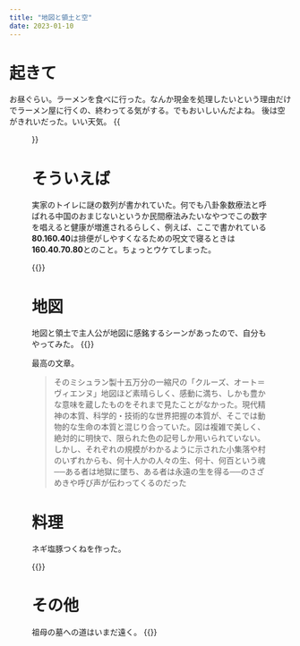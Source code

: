 ```yaml
---
title: "地図と領土と空"
date: 2023-01-10
---
```



# 起きて
お昼ぐらい。ラーメンを食べに行った。なんか現金を処理したいという理由だけでラーメン屋に行くの、終わってる気がする。でもおいしいんだよね。
後は空がきれいだった。いい天気。
{{<figure src="/media/2023-01-10-sky.jpg" alt="sky">}}

# そういえば
実家のトイレに謎の数列が書かれていた。何でも八卦象数療法と呼ばれる中国のおまじないというか民間療法みたいなやつでこの数字を唱えると健康が増進されるらしく、例えば、ここで書かれている **80.160.40**は排便がしやすくなるための呪文で寝るときは **160.40.70.80**とのこと。ちょっとウケてしまった。

{{<tweet user="dango_bot" id="1610538363748253696">}}

# 地図
地図と領土で主人公が地図に感銘するシーンがあったので、自分もやってみた。
{{<tweet user="dango_bot" id="1612785627455721474">}}


最高の文章。

> そのミシュラン製十五万分の一縮尺の「クルーズ、オート＝ヴィエンヌ」地図ほど素晴らしく、感動に満ち、しかも豊かな意味を蔵したものをそれまで見たことがなかった。現代精神の本質、科学的・技術的な世界把握の本質が、そこでは動物的な生命の本質と混じり合っていた。図は複雑で美しく、絶対的に明快で、限られた色の記号しか用いられていない。しかし、それぞれの規模がわかるように示された小集落や村のいずれからも、何十人かの人々の生、何十、何百という魂──ある者は地獄に墜ち、ある者は永遠の生を得る──のさざめきや呼び声が伝わってくるのだった

# 料理
ネギ塩豚つくねを作った。

{{<tweet user="dango_bot" id="1612794160272277504">}}

# その他
祖母の墓への道はいまだ遠く。
{{<tweet user="dango_bot" id="1612804497331613697">}}